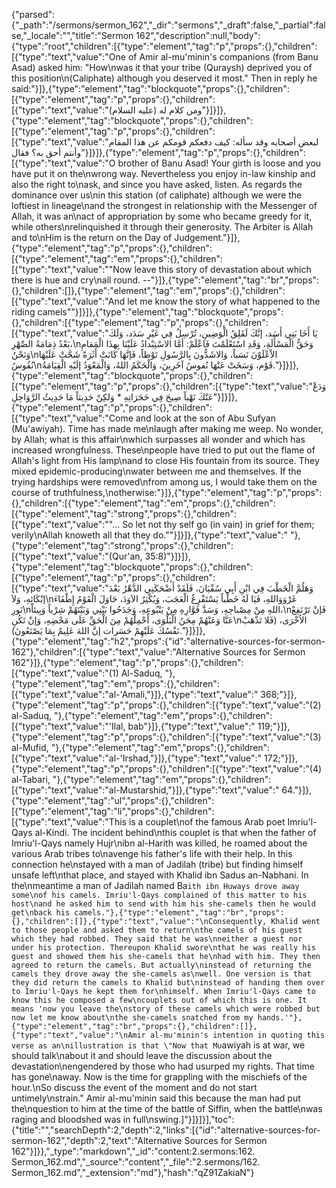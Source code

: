 {"parsed":{"_path":"/sermons/sermon_162","_dir":"sermons","_draft":false,"_partial":false,"_locale":"","title":"Sermon 162","description":null,"body":{"type":"root","children":[{"type":"element","tag":"p","props":{},"children":[{"type":"text","value":"One of Amir al-mu'minin's companions (from Banu Asad) asked him: \"How\nwas it that your tribe (Quraysh) deprived you of this position\n(Caliphate) although you deserved it most.\" Then in reply he said:"}]},{"type":"element","tag":"blockquote","props":{},"children":[{"type":"element","tag":"p","props":{},"children":[{"type":"text","value":"ومن كلام له (عليه السلام)"}]}]},{"type":"element","tag":"blockquote","props":{},"children":[{"type":"element","tag":"p","props":{},"children":[{"type":"text","value":"لبعض أصحابه وقد سأله: كيف دفعكم قومكم عن هذا المقام وأنتم أحق به؟ فقال"}]}]},{"type":"element","tag":"p","props":{},"children":[{"type":"text","value":"O brother of Banu Asad! Your girth is loose and you have put it on the\nwrong way. Nevertheless you enjoy in-law kinship and also the right to\nask, and since you have asked, listen. As regards the dominance over us\nin this station (of caliphate) although we were the loftiest in lineage\nand the strongest in relationship with the Messenger of Allah, it was an\nact of appropriation by some who became greedy for it, while others\nrelinquished it through their generosity. The Arbiter is Allah and to\nHim is the return on the Day of Judgement."}]},{"type":"element","tag":"p","props":{},"children":[{"type":"element","tag":"em","props":{},"children":[{"type":"text","value":"\"Now leave this story of devastation about which there is hue and cry\nall round. --"}]},{"type":"element","tag":"br","props":{},"children":[]},{"type":"element","tag":"em","props":{},"children":[{"type":"text","value":"And let me know the story of what happened to the riding camels\""}]}]},{"type":"element","tag":"blockquote","props":{},"children":[{"type":"element","tag":"p","props":{},"children":[{"type":"text","value":"يَا أَخَا بَنِي أَسَد، إنَّكَ لَقَلِقُ الْوَضِينِ، تُرْسِلُ فِي غَيْرِ سَدَد، وَلَكَ بَعْدُ ذِمَامَةُ الصِّهْرِ،\nوَحَقُّ الْمَسْأَلَةِ، وَقَدِ اسْتَعْلَمْتَ فَاعْلَمْ: أمَّا الاسْتِبْدادُ عَلَيْنَا بِهذَا الْمَقامِ وَنَحْنُ\nالاْعْلَوْنَ نَسَباً، وَالاشَدُّونَ بِالرَّسُولِ نَوْطاً، فَإنَّهَا كَانَتْ أَثَرَةً شَحَّتْ عَلَيْهَا نُفُوسُ\nقَوْم، وَسَخَتْ عَنْهَا نُفوسُ آخَرِينَ، وَالْحَكَمُ اللهُ، وَالْمَعْوَدُ إلَيْهِ الْقِيَامَةُ."}]}]},{"type":"element","tag":"blockquote","props":{},"children":[{"type":"element","tag":"p","props":{},"children":[{"type":"text","value":"وَدَعْ عَنْكَ نَهْباً صِيحَ فِي حَجَرَاتِهِ * وَلكِنْ حَدِيثاً مَا حَدِيثُ الرَّوَاحِلِ"}]}]},{"type":"element","tag":"p","props":{},"children":[{"type":"text","value":"Come and look at the son of Abu Sufyan (Mu'awiyah). Time has made me\nlaugh after making me weep. No wonder, by Allah; what is this affair\nwhich surpasses all wonder and which has increased wrongfulness. These\npeople have tried to put out the flame of Allah's light from His lamp\nand to close His fountain from its source. They mixed epidemic-producing\nwater between me and themselves. If the trying hardships were removed\nfrom among us, I would take them on the course of truthfulness,\notherwise:"}]},{"type":"element","tag":"p","props":{},"children":[{"type":"element","tag":"em","props":{},"children":[{"type":"element","tag":"strong","props":{},"children":[{"type":"text","value":"\"... So let not thy self go (in vain) in grief for them; verily\nAllah knoweth all that they do.\""}]}]},{"type":"text","value":" "},{"type":"element","tag":"strong","props":{},"children":[{"type":"text","value":"(Qur'an, 35:8)"}]}]},{"type":"element","tag":"blockquote","props":{},"children":[{"type":"element","tag":"p","props":{},"children":[{"type":"text","value":"وَهَلُمَّ الْخَطْبَ فِي ابْنِ أَبِي سُفْيَانَ، فَلَقَدْ أَضْحَكَنِي الدَّهْرُ بَعْدَ إبْكَائِهِ، وَلاَ\nغَرْوَوَاللهِ، فَيَا لَهُ خَطْباً يَسْتَفْرِغُ الْعَجَبَ، وَيُكْثِرُ الاَوَدَ، حَاوَلَ الْقَوْمُ إِطْفَاءَ نَورِ\nاللهِ مِنْ مِصْباحِهِ، وَسَدَّ فَوَّارِهِ مِنْ يَنْبُوعِهِ، وَجَدَحُوا بَيْنِي وَبَيْنَهُمْ شِرْباً وَبِيئاً،\nفَإنْ تَرْتَفِعْ عَنَّا وَعَنْهُمْ مِحَنُ الْبَلْوَى، أَحْمِلْهُمْ مِنَ الْحَقِّ عَلَى مَحْضِهِ، وَإنْ تَكُنِ\nالاُخْرَى، (فَلا تَذْهَبْ نَفْسُكَ عَلَيْهِمْ حَسَرات إنَّ اللهَ عَلِيمٌ بِمَا يَصْنَعُونَ)."}]}]},{"type":"element","tag":"h2","props":{"id":"alternative-sources-for-sermon-162"},"children":[{"type":"text","value":"Alternative Sources for Sermon 162"}]},{"type":"element","tag":"p","props":{},"children":[{"type":"text","value":"(1) Al-Saduq, "},{"type":"element","tag":"em","props":{},"children":[{"type":"text","value":"al-'Amali,"}]},{"type":"text","value":" 368;"}]},{"type":"element","tag":"p","props":{},"children":[{"type":"text","value":"(2) al-Saduq, "},{"type":"element","tag":"em","props":{},"children":[{"type":"text","value":"'Ilal, bab"}]},{"type":"text","value":" 119;"}]},{"type":"element","tag":"p","props":{},"children":[{"type":"text","value":"(3) al-Mufid, "},{"type":"element","tag":"em","props":{},"children":[{"type":"text","value":"al-'Irshad,"}]},{"type":"text","value":" 172;"}]},{"type":"element","tag":"p","props":{},"children":[{"type":"text","value":"(4) al-Tabari, "},{"type":"element","tag":"em","props":{},"children":[{"type":"text","value":"al-Mustarshid,"}]},{"type":"text","value":" 64."}]},{"type":"element","tag":"ul","props":{},"children":[{"type":"element","tag":"li","props":{},"children":[{"type":"text","value":"This is a couplet\nof the famous Arab poet Imriu'l-Qays al-Kindi. The incident behind\nthis couplet is that when the father of Imriu'l-Qays namely Hujr\nibn al-Harith was killed, he roamed about the various Arab tribes to\navenge his father's life with their help. In this connection he\nstayed with a man of Jadilah (tribe) but finding himself unsafe left\nthat place, and stayed with Khalid ibn Sadus an-Nabhani. In the\nmeantime a man of Jadilah named Ba`ith ibn Huways drove away some\nof his camels. Imriu'l-Qays complained of this matter to his host\nand he asked him to send with him his she-camels then he would get\nback his camels."},{"type":"element","tag":"br","props":{},"children":[]},{"type":"text","value":"\nConsequently, Khalid went to those people and asked them to return\nthe camels of his guest which they had robbed. They said that he was\nneither a guest nor under his protection. Thereupon Khalid swore\nthat he was really his guest and showed them his she-camels that he\nhad with him. They then agreed to return the camels. But actually\ninstead of returning the camels they drove away the she-camels as\nwell. One version is that they did return the camels to Khalid but\ninstead of handing them over to Imriu'l-Qays he kept them for\nhimself. When Imriu'l-Qays came to know this he composed a few\ncouplets out of which this is one. It means 'now you leave the\nstory of these camels which were robbed but now let me know about\nthe she-camels snatched from my hands.'"},{"type":"element","tag":"br","props":{},"children":[]},{"type":"text","value":"\nAmir al-mu'minin's intention in quoting this verse as an\nillustration is that \"Now that Mu`awiyah is at war, we should talk\nabout it and should leave the discussion about the devastation\nengendered by those who had usurped my rights. That time has gone\naway. Now is the time for grappling with the mischiefs of the hour.\nSo discuss the event of the moment and do not start untimely\nstrain.\" Amir al-mu'minin said this because the man had put the\nquestion to him at the time of the battle of Siffin, when the battle\nwas raging and bloodshed was in full\nswing.]"}]}]}],"toc":{"title":"","searchDepth":2,"depth":2,"links":[{"id":"alternative-sources-for-sermon-162","depth":2,"text":"Alternative Sources for Sermon 162"}]}},"_type":"markdown","_id":"content:2.sermons:162. Sermon_162.md","_source":"content","_file":"2.sermons/162. Sermon_162.md","_extension":"md"},"hash":"qZ91ZakiaN"}